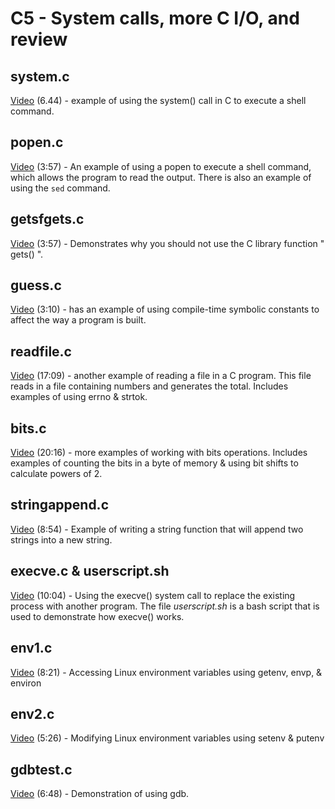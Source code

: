 # C5 - System calls, more C I/O, and review

## system.c

[Video](https://youtu.be/c7-tReUyBIc) (6.44) - example of using the system() call in C to execute a shell command.

## popen.c

[Video](https://youtu.be/3bAAYel7L9o) (3:57) - An example of using a popen to execute a shell command, which allows the program to read the output.  There is also an example of using the ```sed``` command.

## getsfgets.c

[Video](https://youtu.be/UoysSe194EE) (3:57) - Demonstrates why you should not use the C library function " gets() ".

## guess.c

[Video](https://youtu.be/rF83KvpBGfU) (3:10) - has an example of using compile-time symbolic constants to affect the way a program is built.

## readfile.c

[Video](https://youtu.be/UJ9FHescot4) (17:09) - another example of reading a file in a C program.  This file reads in a file containing numbers and generates the total.  Includes examples of using errno & strtok.

## bits.c

[Video](https://youtu.be/Ppjg-OVbA-Q) (20:16) - more examples of working with bits operations.  Includes examples of counting the bits in a byte of memory & using bit shifts to calculate powers of 2.

## stringappend.c

[Video](https://youtu.be/ztFcSBMWgSQ) (8:54) - Example of writing a string function that will append two strings into a new string.

## execve.c & userscript.sh

[Video](https://youtu.be/iq7puCxsgHQ) (10:04) - Using the execve() system call to replace the existing process with another program.  The file *userscript.sh* is a bash script that is used to demonstrate how execve() works.

## env1.c

[Video](https://youtu.be/wJ2ZPdc-5uw) (8:21) - Accessing Linux environment variables using getenv, envp, & environ

## env2.c

[Video](https://youtu.be/uYb89zsJHE4) (5:26) - Modifying Linux environment variables using setenv & putenv

## gdbtest.c

[Video](https://youtu.be/8AHT8uJX38k) (6:48) - Demonstration of using gdb.  
